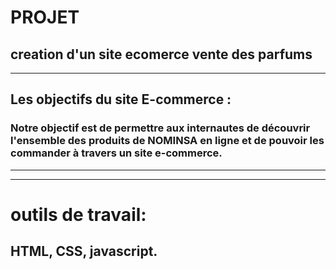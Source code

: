 # PROJET
## creation d'un site ecomerce vente des parfums
___
## Les objectifs du site E-commerce :
### Notre objectif est de permettre aux internautes de découvrir l'ensemble des produits de NOMINSA en ligne et de pouvoir les commander à travers un site e-commerce.
---
---
# outils de travail:
## HTML, CSS, javascript. 